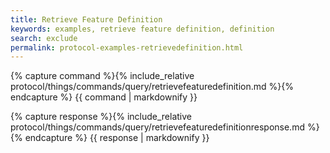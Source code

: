 ```yaml
---
title: Retrieve Feature Definition
keywords: examples, retrieve feature definition, definition
search: exclude
permalink: protocol-examples-retrievedefinition.html
---
```


{% capture command %}{% include_relative protocol/things/commands/query/retrievefeaturedefinition.md %}{% endcapture %}
{{ command | markdownify }}

{% capture response %}{% include_relative protocol/things/commands/query/retrievefeaturedefinitionresponse.md %}{% endcapture %}
{{ response | markdownify }}
